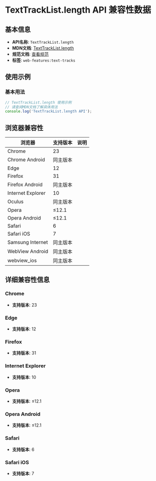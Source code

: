 # TextTrackList.length API 兼容性数据

## 基本信息

- **API名称**: `TextTrackList.length`
- **MDN文档**: [TextTrackList.length](https://developer.mozilla.org/docs/Web/API/TextTrackList/length)
- **规范文档**: [查看规范](https://html.spec.whatwg.org/multipage/media.html#dom-texttracklist-length)
- **标签**: `web-features:text-tracks`

## 使用示例

### 基本用法

```javascript
// TextTrackList.length 使用示例
// 请查阅MDN文档了解具体用法
console.log('TextTrackList.length API');
```

## 浏览器兼容性

| 浏览器 | 支持版本 | 说明 |
|--------|----------|------|
| Chrome | 23 |  |
| Chrome Android | 同主版本 |  |
| Edge | 12 |  |
| Firefox | 31 |  |
| Firefox Android | 同主版本 |  |
| Internet Explorer | 10 |  |
| Oculus | 同主版本 |  |
| Opera | ≤12.1 |  |
| Opera Android | ≤12.1 |  |
| Safari | 6 |  |
| Safari iOS | 7 |  |
| Samsung Internet | 同主版本 |  |
| WebView Android | 同主版本 |  |
| webview_ios | 同主版本 |  |

## 详细兼容性信息

### Chrome

- **支持版本**: 23

### Edge

- **支持版本**: 12

### Firefox

- **支持版本**: 31

### Internet Explorer

- **支持版本**: 10

### Opera

- **支持版本**: ≤12.1

### Opera Android

- **支持版本**: ≤12.1

### Safari

- **支持版本**: 6

### Safari iOS

- **支持版本**: 7

